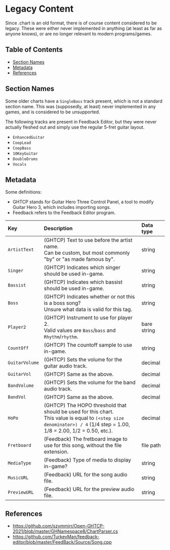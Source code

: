 # Legacy Content

Since .chart is an old format, there is of course content considered to be legacy. These were either never implemented in anything (at least as far as anyone knows), or are no longer relevant to modern programs/games.

## Table of Contents

- [Section Names](#section-names)
- [Metadata](#metadata)
- [References](#references)

## Section Names

Some older charts have a `SingleBass` track present, which is not a standard section name. This was (supposedly, at least) never implemented in any games, and is considered to be unsupported.

The following tracks are present in Feedback Editor, but they were never actually fleshed out and simply use the regular 5-fret guitar layout.

- `EnhancedGuitar`
- `CoopLead`
- `CoopBass`
- `10KeyGuitar`
- `DoubleDrums`
- `Vocals`

## Metadata

Some definitions:

- GHTCP stands for Guitar Hero Three Control Panel, a tool to modify Guitar Hero 3, which includes importing songs.
- Feedback refers to the Feedback Editor program.

| Key            | Description                                                                                                  | Data type |
| :---           | :----------                                                                                                  | :-------- |
| `ArtistText`   | (GHTCP) Text to use before the artist name.<br>Can be custom, but most commonly "by" or "as made famous by". | string    |
| `Singer`       | (GHTCP) Indicates which singer should be used in-game.                                                       | string    |
| `Bassist`      | (GHTCP) Indicates which bassist should be used in-game.                                                      | string    |
| `Boss`         | (GHTCP) Indicates whether or not this is a boss song?<br>Unsure what data is valid for this tag.             | string    |
| `Player2`      | (GHTCP) Instrument to use for player 2.<br>Valid values are `Bass`/`bass` and `Rhythm`/`rhythm`.             | bare string |
| `CountOff`     | (GHTCP) The countoff sample to use in-game.                                                                  | string    |
| `GuitarVolume` | (GHTCP) Sets the volume for the guitar audio track.                                                          | decimal   |
| `GuitarVol`    | (GHTCP) Same as the above.                                                                                   | decimal   |
| `BandVolume`   | (GHTCP) Sets the volume for the band audio track.                                                            | decimal   |
| `BandVol`      | (GHTCP) Same as the above.                                                                                   | decimal   |
| `HoPo`         | (GHTCP) The HOPO threshold that should be used for this chart.<br>This value is equal to `(<step size denominator>) / 4` (1/4 step = 1.00, 1/8 = 2.00, 1/2 = 0.50, etc.). | decimal |
| `Fretboard`    | (Feedback) The fretboard image to use for this song, without the file extension.                             | file path |
| `MediaType`    | (Feedback) Type of media to display in-game?                                                                 | string    |
| `MusicURL`     | (Feedback) URL for the song audio file.                                                                      | string    |
| `PreviewURL`   | (Feedback) URL for the preview audio file.                                                                   | string    |

## References

- https://github.com/szymmirr/Open-GHTCP-2021/blob/master/GHNamespace8/ChartParser.cs
- https://github.com/TurkeyMan/feedback-editor/blob/master/FeedBack/Source/Song.cpp
